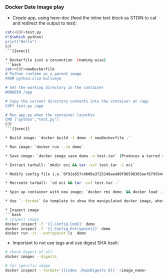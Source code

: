 
### Docker Date Image play


* Create app, using here-doc (feed the inline text block as STDIN to cat and redirect the output to test):

```bash
cat<<EOF>test.py
#!$(which python)
print("Hello")
EOF
```{{exec}}

* Dockerfile just a convention  (naming wise)
```bash
cat<<EOF>newDockerfile
# Python runtime as a parent image
FROM python:slim-bullseye

# Set the working directory in the container
WORKDIR /app

# Copy the current directory contents into the container at /app
COPY test.py /app

# Run app.py when the container launches
CMD ["python","test.py"]
EOF
```{{exec}}

* Build image: `docker build -t demo -f newDockerfile .`

* Run image: `docker run --rm demo`

* Save image: `docker image save demo -o test.tar` (Produces a tarred repository to the standard output stream. Contains all parent layers, and all tags + versions, or specified repo:tag)

* Extract tarball: `mkdir oci && tar -xvf test.tar -C oci`

* Modify config file i.e.`0f92e657c4b00a3725248ae4d0f86598365eef679594c792a6093f5c4f06310a.json` (DO **DATE** MAGIC HERE: Created)

* Recreate tarball: `cd oci && tar -cvf test.tar .`

* Spin up container with new image: `docker rmi demo  && docker load -i newtest.tar` and then `docker run`

* Use `--format` Go template to show the manipulated docker image, where  `.CreatedSince` is the elapsed time since the image was created and `.CreatedAt` is the time when the image was created:  `docker images --format "{{.Repository}}:{{.Tag}} {{.CreatedSince}} --> {{.CreatedAt}}"`

* Inspect image
```bash
# inspect image
docker inspect -f '{{.Config.Cmd}}' demo
docker inspect -f '{{.Config.Entrypoint}}' demo
docker run -it --entrypoint ls  demo
```

* Important to not use tags and use digest SHA hash:

```bash
# check digest of all 
docker images --digests

# for specific image
docker inspect --format='{{index .RepoDigests 0}}' <image_name>
```